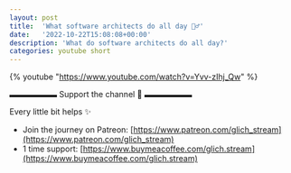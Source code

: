 ```yaml
---
layout: post
title:  'What software architects do all day 🤷‍♂️'
date:   '2022-10-22T15:08:08+00:00'
description: 'What do software architects do all day?'
categories: youtube short
---
```

{% youtube  "https://www.youtube.com/watch?v=Yvv-zIhj_Qw" %}
<br />

▬▬▬▬▬▬ Support the channel 💜 ▬▬▬▬▬▬

Every little bit helps ✨
- Join the journey on Patreon: [https://www.patreon.com/glich_stream](https://www.patreon.com/glich_stream)
- 1 time support: [https://www.buymeacoffee.com/glich.stream](https://www.buymeacoffee.com/glich.stream)